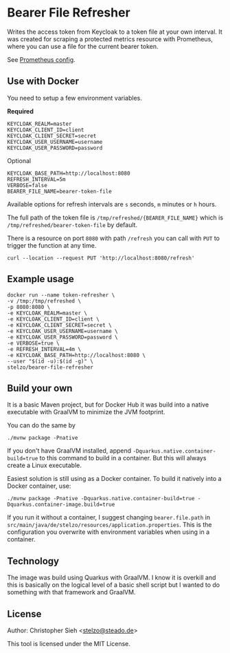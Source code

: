 # Bearer File Refresher

Writes the access token from Keycloak to a token file at your own interval.
It was created for scraping a protected metrics resource with Prometheus, where you can use a file for the current bearer token.

See [Prometheus config](https://prometheus.io/docs/prometheus/latest/configuration/configuration/#scrape_config).

## Use with Docker

You need to setup a few environment variables.

**Required**
```
KEYCLOAK_REALM=master
KEYCLOAK_CLIENT_ID=client
KEYCLOAK_CLIENT_SECRET=secret
KEYCLOAK_USER_USERNAME=username
KEYCLOAK_USER_PASSWORD=password
```

Optional
```
KEYCLOAK_BASE_PATH=http://localhost:8080
REFRESH_INTERVAL=5m
VERBOSE=false
BEARER_FILE_NAME=bearer-token-file
```
Available options for refresh intervals are `s` seconds, `m` minutes or `h` hours.

The full path of the token file is `/tmp/refreshed/{BEARER_FILE_NAME}` which is `/tmp/refreshed/bearer-token-file` by default.

There is a resource on port `8080` with path `/refresh` you can call with `PUT` to trigger the function at any time.

```
curl --location --request PUT 'http://localhost:8080/refresh' 
```

## Example usage
```
docker run --name token-refresher \
-v /tmp:/tmp/refreshed \
-p 8080:8080 \
-e KEYCLOAK_REALM=master \
-e KEYCLOAK_CLIENT_ID=client \
-e KEYCLOAK_CLIENT_SECRET=secret \
-e KEYCLOAK_USER_USERNAME=username \
-e KEYCLOAK_USER_PASSWORD=password \
-e VERBOSE=true \
-e REFRESH_INTERVAL=4m \
-e KEYCLOAK_BASE_PATH=http://localhost:8080 \
--user "$(id -u):$(id -g)" \
stelzo/bearer-file-refresher
```

## Build your own

It is a basic Maven project, but for Docker Hub it was build into a native executable with GraalVM to minimize the JVM footprint.

You can do the same by
```shell script
./mvnw package -Pnative
```

If you don't have GraalVM installed, append `-Dquarkus.native.container-build=true` to this command to build in a container.
But this will always create a Linux executable.

Easiest solution is still using as a Docker container. To build it natively into a Docker container, use:
```shell script
./mvnw package -Pnative -Dquarkus.native.container-build=true -Dquarkus.container-image.build=true
```

If you run it without a container, I suggest changing `bearer.file.path` in `src/main/java/de/stelzo/resources/application.properties`.
This is the configuration you overwrite with environment variables when using in a container.

## Technology
The image was build using Quarkus with GraalVM. I know it is overkill and this is basically on the logical level of a basic shell script but I wanted to do something with that framework and GraalVM.

## License
Author: Christopher Sieh <[stelzo@steado.de](mailto:stelzo@steado.de)>

This tool is licensed under the MIT License.
